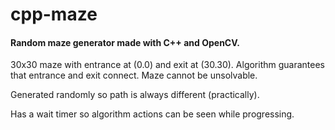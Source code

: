 # cpp-maze
#### Random maze generator made with C++ and OpenCV.

30x30 maze with entrance at (0.0) and exit at (30.30). 
Algorithm guarantees that entrance and exit connect. 
Maze cannot be unsolvable. 

Generated randomly so path is always different (practically). 

Has a wait timer so algorithm actions can be seen while progressing. 
